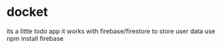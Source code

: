 # docket
its a little todo app
 it works with firebase/firestore to store user data use npm install firebase

